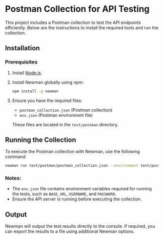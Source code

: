 
# Postman Collection for API Testing

This project includes a Postman collection to test the API endpoints efficiently. Below are the instructions to install the required tools and run the collection.

## Installation

### Prerequisites
1. Install [Node.js](https://nodejs.org/).
2. Install Newman globally using npm:
   ```bash
   npm install -g newman
   ```

3. Ensure you have the required files:
   - `postman_collection.json` (Postman collection)
   - `env.json` (Postman environment file)

   These files are located in the `test/postman` directory.

## Running the Collection

To execute the Postman collection with Newman, use the following command:

```bash
newman run test/postman/postman_collection.json --environment test/postman/env.json
```

### Notes:
- The `env.json` file contains environment variables required for running the tests, such as `BASE_URL`, `USERNAME`, and `PASSWORD`.
- Ensure the API server is running before executing the collection.

## Output

Newman will output the test results directly to the console. If required, you can export the results to a file using additional Newman options.
